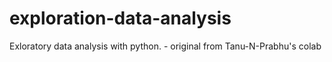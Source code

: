 # exploration-data-analysis
Exloratory data analysis with python. - original from Tanu-N-Prabhu's colab
